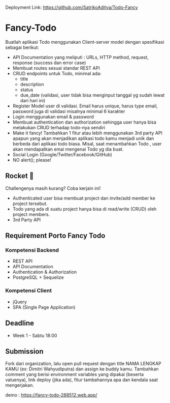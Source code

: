 Deployment Link: https://github.com/SatrikoAditya/Todo-Fancy
# Fancy-Todo
Buatlah aplikasi Todo menggunakan Client-server model dengan spesifikasi sebagai berikut:
- API Documentation yang meliputi : URLs, HTTP method, request, response (success dan error case)
- Membuat routes sesuai standar REST API
- CRUD endpoints untuk Todo, minimal ada:
    - title
    - description
    - status
    - due_date (validasi, user tidak bisa menginput tanggal yg sudah lewat dari hari ini)
- Register
Model user di validasi. Email harus unique, harus type email, password juga di validasi misalnya minimal 6 karakter
- Login menggunakan email & password
- Membuat authentication dan authorization sehingga user hanya bisa melakukan CRUD terhadap todo-nya sendiri
- Make it fancy! Tambahkan 1 fitur atau lebih menggunakan 3rd party API apapun yang akan menjadikan aplikasi todo kamu menjadi unik dan berbeda dari aplikasi todo biasa. Misal, saat menambahkan Todo , user akan mendapatkan emai mengenai Todo yg dia buat.
- Social Login (Google/Twitter/Facebook/GitHub)
- NO alert(); please!


## Rocket 🚀
Challengenya masih kurang? Coba kerjain ini!
- Authenticated user bisa membuat project dan invite/add member ke project tersebut.
- Todo yang ada di suatu project hanya bisa di read/write (CRUD) oleh project members.
- 3rd Party API

## Requirement Porto Fancy Todo

### Kompetensi Backend
- REST API
- API Documentation
- Authentication & Authorization
- PostgreSQL + Sequelize

### Kompetensi Client
- jQuery
- SPA (Single Page Application)


## Deadline
- Week 1 - Sabtu 18:00

## Submission
Fork dari organization, lalu open pull request dengan title NAMA LENGKAP KAMU (ex: Dimitri Wahyudiputra) dan assign ke buddy kamu. Tambahkan comment yang berisi environment variables yang dipakai (beserta valuenya), link deploy (jika ada), fitur tambahannya apa dan kendala saat mengerjakan.

demo : https://fancy-todo-288512.web.app/
